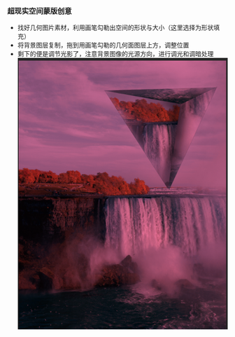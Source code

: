 ### 超现实空间蒙版创意

- 找好几何图片素材，利用画笔勾勒出空间的形状与大小（这里选择为形状填充）
- 将背景图层复制，拖到用画笔勾勒的几何面图层上方，调整位置
- 剩下的便是调节光影了，注意背景图像的光源方向，进行调光和调暗处理
  ![](./pictures_of_PS/space.png)
